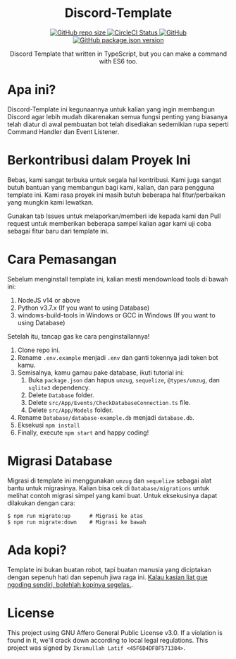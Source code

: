 <h1 align="center">Discord-Template</h1>

<p align="center">
  <a href="#">
    <img alt="GitHub repo size" src="https://img.shields.io/github/repo-size/skymunn/Discord-Template.svg">
  </a>
  <a href='https://circleci.com/gh/skymunn/Discord-Template/'>
    <img src='https://circleci.com/gh/skymunn/Discord-Template.svg?style=svg' alt='CircleCI Status' />
  </a>
  <a href='https://github.com/skymunn/Discord-Template/blob/master/LICENSE.md'>
    <img alt="GitHub" src="https://img.shields.io/github/license/skymunn/Discord-Template.svg">
  </a>
  <a href='https://github.com/skymunn/Discord-Template/blob/master/package.json'>
    <img alt="GitHub package.json version" src="https://img.shields.io/github/package-json/v/skymunn/Discord-Template.svg">
  </a>
</p>

<p align="center">Discord Template that written in TypeScript, but you can make a command with ES6 too.</p>

# Apa ini?

Discord-Template ini kegunaannya untuk kalian yang ingin membangun Discord agar lebih mudah dikarenakan semua fungsi penting yang biasanya telah diatur di awal pembuatan bot telah disediakan sedemikian rupa seperti Command Handler dan Event Listener.

# Berkontribusi dalam Proyek Ini

Bebas, kami sangat terbuka untuk segala hal kontribusi. Kami juga sangat butuh bantuan yang membangun bagi kami, kalian, dan para pengguna template ini. Kami rasa proyek ini masih butuh beberapa hal fitur/perbaikan yang mungkin kami lewatkan.

Gunakan tab Issues untuk melaporkan/memberi ide kepada kami dan Pull request untuk memberikan beberapa sampel kalian agar kami uji coba sebagai fitur baru dari template ini.

# Cara Pemasangan
Sebelum menginstall template ini, kalian mesti mendownload tools di bawah ini:
1. NodeJS v14 or above
2. Python v3.7.x (If you want to using Database)
3. windows-build-tools in Windows or GCC in Windows (If you want to using Database)

Setelah itu, tancap gas ke cara penginstallannya!
1. Clone repo ini.
2. Rename `.env.example` menjadi `.env` dan ganti tokennya jadi token bot kamu.
3. Semisalnya, kamu gamau pake database, ikuti tutorial ini:
    1. Buka `package.json` dan hapus `umzug`, `sequelize`, `@types/umzug`, dan `sqlite3` dependency.
    2. Delete `Database` folder.
    3. Delete `src/App/Events/CheckDatabaseConnection.ts` file.
    4. Delete `src/App/Models` folder.
4. Rename `Database/database-example.db` menjadi `database.db`.
5. Eksekusi `npm install`
6. Finally, execute `npm start` and happy coding!

# Migrasi Database

Migrasi di template ini menggunakan `umzug` dan `sequelize` sebagai alat bantu untuk migrasinya. Kalian bisa cek di `Database/migrations` untuk melihat contoh migrasi simpel yang kami buat. Untuk eksekusinya dapat dilakukan dengan cara:

```shell
$ npm run migrate:up      # Migrasi ke atas
$ npm run migrate:down    # Migrasi ke bawah
```

# Ada kopi?
Template ini bukan buatan robot, tapi buatan manusia yang diciptakan dengan sepenuh hati dan sepenuh jiwa raga ini. [Kalau kasian liat gue ngoding sendiri, bolehlah kopinya segelas.](https://www.paypal.me/sirienz).

# License
This project using GNU Affero General Public License v3.0. If a violation is found in it, we'll crack down according to local legal regulations. This project was signed by `Ikramullah Latif <45F6D4DF8F571384>`.

